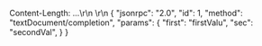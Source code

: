 Content-Length: ...\r\n
\r\n
{
	"jsonrpc": "2.0",
	"id": 1,
	"method": "textDocument/completion",
	"params": {
        "first": "firstValu",
        "sec": "secondVal",
	}
}
